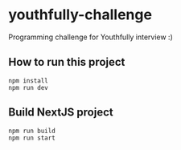 # youthfully-challenge

Programming challenge for Youthfully interview :)

## How to run this project

```
npm install
npm run dev
```

## Build NextJS project

```
npm run build
npm run start
```

